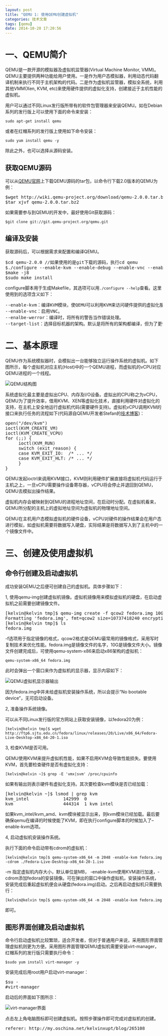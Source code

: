 ```yaml
---
layout: post
title: "QEMU 1: 使用QEMU创建虚拟机"
categories: 技术文章
tags: [qemu]
date: 2014-10-20 17:20:56
---
```


<span id="OSC_h1_1"></span>
<h1><strong>一、QEMU简介</strong></h1> 
<p>QEMU是一款开源的模拟器及虚拟机监管器(Virtual Machine Monitor, VMM)。QEMU主要提供两种功能给用户使用。一是作为用户态模拟器，利用动态代码翻译机制来执行不同于主机架构的代码。二是作为虚拟机监管器，模拟全系统，利用其他VMM(Xen, KVM, etc)来使用硬件提供的虚拟化支持，创建接近于主机性能的虚拟机。</p> 
<p>用户可以通过不同Linux发行版所带有的软件包管理器来安装QEMU。如在Debian系列的发行版上可以使用下面的命令来安装：</p> 
<p><code>sudo apt-get install qemu</code></p> 
<p>或者在红帽系列的发行版上使用如下命令安装：</p> 
<p><code>sudo yum install qemu -y</code></p> 
<p>除此之外，也可以选择从源码安装。</p> 
<span id="OSC_h2_2"></span>
<h2><strong>获取QEMU源码</strong></h2> 
<p>可以从<a href="http://wiki.qemu.org/Download" rel="nofollow">QEMU官网</a>上下载QEMU源码的tar包，以命令行下载2.0版本的QEMU为例：</p> 
<pre class="brush: java; auto-links: false;">$wget http://wiki.qemu-project.org/download/qemu-2.0.0.tar.bz2
$tar xjvf qemu-2.0.0.tar.bz2</pre> 
<p>如果需要参与到QEMU的开发中，最好使用Git获取源码：</p> 
<p><code>$git clone git://git.qemu-project.org/qemu.git</code></p> 
<span id="OSC_h2_3"></span>
<h2><strong>编译及安装</strong></h2> 
<p>获取源码后，可以根据需求来配置和编译QEMU。</p> 
<pre class="brush: java; auto-links: false;">$cd qemu-2.0.0 //如果使用的是git下载的源码，执行cd qemu
$./configure --enable-kvm --enable-debug --enable-vnc --enable-werror  --target-list="x86_64-softmmu"
$make -j8
$sudo make install</pre> 
<p>configure脚本用于生成Makefile，其选项可以用<code>./configure --help</code>查看。这里使用到的选项含义如下：</p> 
<pre class="brush: java; auto-links: false;">--enable-kvm：编译KVM模块，使QEMU可以利用KVM来访问硬件提供的虚拟化服务。
--enable-vnc：启用VNC。
--enalbe-werror：编译时，将所有的警告当作错误处理。
--target-list：选择目标机器的架构。默认是将所有的架构都编译，但为了更快的完成编译，指定需要的架构即可。</pre> 
<span id="OSC_h1_4"></span>
<h1><strong>二、基本原理</strong></h1> 
<p>QEMU作为系统模拟器时，会模拟出一台能够独立运行操作系统的虚拟机。如下图所示，每个虚拟机对应主机(Host)中的一个QEMU进程，而虚拟机的vCPU对应QEMU进程的一个线程。</p> 
<p><img src="/upload/images/131136_f1gJ_182939.png" alt="QEMU结构图"></p> 
<p>系统虚拟化最主要是虚拟出CPU、内存及I/O设备。虚拟出的CPU称之为vCPU，QEMU为了提升效率，借用KVM、XEN等虚拟化技术，直接利用硬件对虚拟化的支持，在主机上安全地运行虚拟机代码(需要硬件支持)。虚拟机vCPU调用KVM的接口来执行任务的流程如下(代码源自QEMU开发者Stefan的<a href="http://blog.vmsplice.net/2011/03/qemu-internals-overall-architecture-and.html" rel="nofollow">技术博客</a>)：</p> 
<pre class="brush: java; auto-links: false;">open("/dev/kvm")
ioctl(KVM_CREATE_VM)
ioctl(KVM_CREATE_VCPU)
for (;;) {
     ioctl(KVM_RUN)
     switch (exit_reason) {
     case KVM_EXIT_IO:  /* ... */
     case KVM_EXIT_HLT: /* ... */
     }
}</pre> 
<p>QEMU发起ioctrl来调用KVM接口，KVM则利用硬件扩展直接将虚拟机代码运行于主机之上，一旦vCPU需要操作设备寄存器，vCPU将会停止并退回到QEMU，QEMU去模拟出操作结果。</p> 
<p>虚拟机内存会被映射到QEMU的进程地址空间，在启动时分配。在虚拟机看来，QEMU所分配的主机上的虚拟地址空间为虚拟机的物理地址空间。</p> 
<p>QEMU在主机用户态模拟虚拟机的硬件设备，vCPU对硬件的操作结果会在用户态进行模拟，如虚拟机需要将数据写入硬盘，实际结果是将数据写入到了主机中的一个镜像文件中。</p> 
<span id="OSC_h1_5"></span>
<h1><strong>三、创建及使用虚拟机</strong></h1> 
<span id="OSC_h2_6"></span>
<h2><strong>命令行创建及启动虚拟机</strong></h2> 
<p>成功安装QEMU之后便可创建自己的虚拟机。具体步骤如下：</p> 
<p>1, 使用qemu-img创建虚拟机镜像。虚拟机镜像用来模拟虚拟机的硬盘，在启动虚拟机之前需要创建镜像文件。</p> 
<pre class="brush: java; auto-links: false;">[kelvin@kelvin tmp]$ qemu-img create -f qcow2 fedora.img 10G
Formatting 'fedora.img', fmt=qcow2 size=10737418240 encryption=off cluster_size=65536 lazy_refcounts=off 
[kelvin@kelvin tmp]$ ls
fedora.img</pre> 
<p>-f选项用于指定镜像的格式，qcow2格式是QEMU最常用的镜像格式，采用写时复制技术来优化性能。fedora.img是镜像文件的名字，10G是镜像文件大小。镜像文件创建完成后，可使用qemu-system-x86来启动x86架构的虚拟机：</p> 
<p><code>qemu-system-x86_64 fedora.img</code></p> 
<p>此时会弹出一个窗口来作为虚拟机的显示器，显示内容如下：</p> 
<p><img src="/upload/images/131202_CTT7_182939.png" alt="QEMU虚拟机显示器输出"></p> 
<p>因为fedora.img中并未给虚拟机安装操作系统，所以会提示“No bootable device”，无可启动设备。</p> 
<p>2, 准备操作系统镜像。</p> 
<p>可以从不同Linux发行版的官方网站上获取安装镜像，以fedora20为例：</p> 
<p><code>[kelvin@kelvin tmp]$ wget http://ftp6.sjtu.edu.cn/fedora/linux/releases/20/Live/x86_64/Fedora-Live-Desktop-x86_64-20-1.iso</code></p> 
<p>3, 检查KVM是否可用。</p> 
<p>QEMU使用KVM来提升虚拟机性能，如果不启用KVM会导致性能损失。要使用KVM，首先要检查硬件是否有虚拟化支持：</p> 
<p><code>[kelvin@kelvin ~]$ grep -E 'vmx|svm' /proc/cpuinfo</code></p> 
<p>如果有输出则表示硬件有虚拟化支持。其次要检查kvm模块是否已经加载：</p> 
<pre class="brush: java; auto-links: false;">[kelvin@kelvin ~]$ lsmod | grep kvm
kvm_intel             142999  0 
kvm                   444314  1 kvm_intel</pre> 
<p>如果kvm_intel/kvm_amd、kvm模块被显示出来，则kvm模块已经加载。最后要确保qemu在编译的时候使能了KVM，即在执行configure脚本的时候加入了–enable-kvm选项。</p> 
<p>4, 启动虚拟机安装操作系统。</p> 
<p>执行下面的命令启动带有cdrom的虚拟机：</p> 
<p><code>[kelvin@kelvin tmp]$ qemu-system-x86_64 -m 2048 -enable-kvm fedora.img -cdrom ./Fedora-Live-Desktop-x86_64-20-1.iso</code></p> 
<p>-m 指定虚拟机内存大小，默认单位是MB， -enable-kvm使用KVM进行加速，-cdrom添加fedora的安装镜像。可在弹出的窗口中操作虚拟机，安装操作系统，安装完成后重起虚拟机便会从硬盘(fedora.img)启动。之后再启动虚拟机只需要执行：</p> 
<p><code>[kelvin@kelvin tmp]$ qemu-system-x86_64 -m 2048 -enable-kvm fedora.img</code></p> 
<p>即可。</p> 
<span id="OSC_h2_7"></span>
<h2><strong>图形界面创建及启动虚拟机</strong></h2> 
<p>命令行启动虚拟机比较繁琐，适合开发者，但对于普通用户来说，采用图形界面管理虚拟机则更为方便。采用图形界面管理QEMU虚拟机需要安装virt-manager，红帽系列的发行版只需要执行命令：</p> 
<p><code>$sudo yum install virt-manager -y</code></p> 
<p>安装完成后用root用户启动virt-manager：</p> 
<pre class="brush: java; auto-links: false;">$su -
#virt-manager</pre> 
<p>启动后的界面如下图所示：</p> 
<p><img src="/upload/images/131306_6NJZ_182939.png" alt="virt-manager界面"></p> 
<p>点击左上角电脑图标即可创建虚拟机。按照步骤操作即可完成对虚拟机的创建。</p>

<pre>
referer: http://my.oschina.net/kelvinxupt/blog/265108
</pre>
